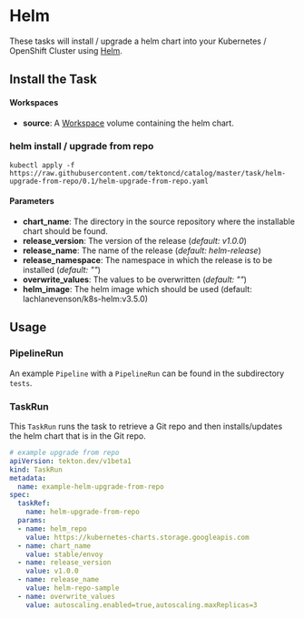 # Helm

These tasks will install / upgrade a helm chart into your Kubernetes / OpenShift Cluster using [Helm](https://github.com/helm/helm).

## Install the Task

#### Workspaces

* **source**: A [Workspace](https://github.com/tektoncd/pipeline/blob/master/docs/workspaces.md) volume containing the helm chart.

### helm install / upgrade from repo

```
kubectl apply -f https://raw.githubusercontent.com/tektoncd/catalog/master/task/helm-upgrade-from-repo/0.1/helm-upgrade-from-repo.yaml
```

#### Parameters

- **chart_name**: The directory in the source repository where the installable chart should be found.
- **release_version**: The version of the release (*default: v1.0.0*)
- **release_name**: The name of the release (*default: helm-release*)
- **release_namespace**: The namespace in which the release is to be installed (*default: ""*)
- **overwrite_values**: The values to be overwritten (*default: ""*)
- **helm_image**: The helm image which should be used (default: lachlanevenson/k8s-helm:v3.5.0)

## Usage

### PipelineRun

An example `Pipeline` with a `PipelineRun` can be found in the subdirectory `tests`.

### TaskRun

This `TaskRun` runs the task to retrieve a Git repo and then installs/updates the helm chart that is in the Git repo.

```yaml
# example upgrade from repo
apiVersion: tekton.dev/v1beta1
kind: TaskRun
metadata:
  name: example-helm-upgrade-from-repo
spec:
  taskRef:
    name: helm-upgrade-from-repo
  params:
  - name: helm_repo
    value: https://kubernetes-charts.storage.googleapis.com
  - name: chart_name
    value: stable/envoy
  - name: release_version
    value: v1.0.0
  - name: release_name
    value: helm-repo-sample
  - name: overwrite_values
    value: autoscaling.enabled=true,autoscaling.maxReplicas=3
```
